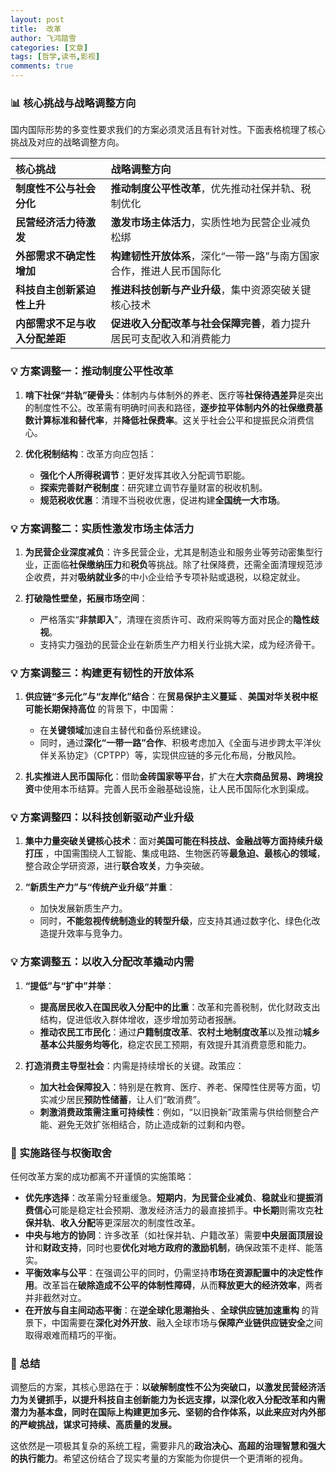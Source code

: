 ```yaml
---
layout: post
title:  改革
author: 飞鸿踏雪
categories: [文章]
tags: [哲学,读书,影视]
comments: true
---
```



### 📊 核心挑战与战略调整方向

国内国际形势的多变性要求我们的方案必须灵活且有针对性。下面表格梳理了核心挑战及对应的战略调整方向。


| 核心挑战                                       | 战略调整方向                                   |
| :--------------------------------------------- | :--------------------------------------------- |
| **制度性不公与社会分化**  | **推动制度公平性改革**，优先推动社保并轨、税制优化             |
| **民营经济活力待激发**                        | **激发市场主体活力**，实质性地为民营企业减负松绑             |
| **外部需求不确定性增加**      | **构建韧性开放体系**，深化“一带一路”与南方国家合作，推进人民币国际化 |
| **科技自主创新紧迫性上升**                      | **推进科技创新与产业升级**，集中资源突破关键核心技术           |
| **内部需求不足与收入分配差距**          | **促进收入分配改革与社会保障完善**，着力提升居民可支配收入和消费能力 |

### 💡 方案调整一：推动制度公平性改革

1.  **啃下社保“并轨”硬骨头**：体制内与体制外的养老、医疗等**社保待遇差异**是突出的制度性不公。改革需有明确时间表和路径，**逐步拉平体制内外的社保缴费基数计算标准和替代率**，并**降低社保费率**。这关乎社会公平和提振民众消费信心。

2.  **优化税制结构**：改革方向应包括：
    *   **强化个人所得税调节**：更好发挥其收入分配调节职能。
    *   **探索完善财产税制度**：研究建立调节存量财富的税收机制。
    *   **规范税收优惠**：清理不当税收优惠，促进构建**全国统一大市场**。

### 💡 方案调整二：实质性激发市场主体活力

1.  **为民营企业深度减负**：许多民营企业，尤其是制造业和服务业等劳动密集型行业，正面临**社保缴纳压力**和**税负**等挑战。除了社保降费，还需全面清理规范涉企收费，并对**吸纳就业多**的中小企业给予专项补贴或退税，以稳定就业。

2.  **打破隐性壁垒，拓展市场空间**：
    *   严格落实“**非禁即入**”，清理在资质许可、政府采购等方面对民企的**隐性歧视**。
    *   支持实力强劲的民营企业在新质生产力相关行业挑大梁，成为经济骨干。

### 💡 方案调整三：构建更有韧性的开放体系

1.  **供应链“多元化”与“友岸化”结合**：在**贸易保护主义蔓延** 、**美国对华关税中枢可能长期保持高位**  的背景下，中国需：
    *   在**关键领域**加速自主替代和备份系统建设。
    *   同时，通过**深化“一带一路”合作**、积极考虑加入《全面与进步跨太平洋伙伴关系协定》（CPTPP）等，实现供应链的多元化布局，分散风险。

2.  **扎实推进人民币国际化**：借助**金砖国家等平台**，扩大在**大宗商品贸易、跨境投资**中使用本币结算。完善人民币金融基础设施，让人民币国际化水到渠成。

### 💡 方案调整四：以科技创新驱动产业升级

1.  **集中力量突破关键核心技术**：面对**美国可能在科技战、金融战等方面持续升级打压** ，中国需围绕人工智能、集成电路、生物医药等**最急迫、最核心的领域**，整合政企学研资源，进行**联合攻关**，力争突破。

2.  **“新质生产力”与“传统产业升级”并重**：
    *   加快发展新质生产力。
    *   同时，**不能忽视传统制造业的转型升级**，应支持其通过数字化、绿色化改造提升效率与竞争力。

### 💡 方案调整五：以收入分配改革撬动内需

1.  **“提低”与“扩中”并举**：
    *   **提高居民收入在国民收入分配中的比重**：改革和完善税制，优化财政支出结构，促进低收入群体增收，逐步增加劳动者报酬。
    *   **推动农民工市民化**：通过**户籍制度改革**、**农村土地制度改革**以及推动**城乡基本公共服务均等化**，稳定农民工预期，有效提升其消费意愿和能力。

2.  **打造消费主导型社会**：内需是持续增长的关键。政策应：
    *   **加大社会保障投入**：特别是在教育、医疗、养老、保障性住房等方面，切实减少居民**预防性储蓄**，让人们“敢消费”。
    *   **刺激消费政策需注重可持续性**：例如，“以旧换新”政策需与供给侧整合产能、避免无效扩张相结合，防止造成新的过剩和内卷。

### 🧭 实施路径与权衡取舍

任何改革方案的成功都离不开谨慎的实施策略：

*   **优先序选择**：改革需分轻重缓急。**短期内**，**为民营企业减负**、**稳就业**和**提振消费信心**可能是稳定社会预期、激发经济活力的最直接抓手。**中长期**则需攻克**社保并轨**、**收入分配**等更深层次的制度性改革。
*   **中央与地方的协同**：许多改革（如社保并轨、户籍改革）需要**中央层面顶层设计**和**财政支持**，同时也要**优化对地方政府的激励机制**，确保政策不走样、能落实。
*   **平衡效率与公平**：在强调公平的同时，仍需坚持**市场在资源配置中的决定性作用**。改革旨在**破除造成不公平的体制性障碍**，从而**释放更大的经济效率**，两者并非截然对立。
*   **在开放与自主间动态平衡**：在**逆全球化思潮抬头** 、**全球供应链加速重构**  的背景下，中国需要在**深化对外开放**、融入全球市场与**保障产业链供应链安全**之间取得艰难而精巧的平衡。

### 💎 总结

调整后的方案，其核心思路在于：**以破解制度性不公为突破口，以激发民营经济活力为关键抓手，以提升科技自主创新能力为长远支撑，以深化收入分配改革和内需潜力为基本盘，同时在国际上构建更加多元、坚韧的合作体系，以此来应对内外部的严峻挑战，谋求可持续、高质量的发展。**

这依然是一项极其复杂的系统工程，需要非凡的**政治决心、高超的治理智慧和强大的执行能力**。希望这份结合了现实考量的方案能为你提供一个更清晰的视角。